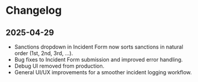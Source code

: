 # Changelog

## 2025-04-29
- Sanctions dropdown in Incident Form now sorts sanctions in natural order (1st, 2nd, 3rd, ...).
- Bug fixes to Incident Form submission and improved error handling.
- Debug UI removed from production.
- General UI/UX improvements for a smoother incident logging workflow.
